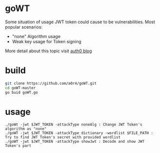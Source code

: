 # goWT
Some situation of usage JWT token could cause to be vulnerabilities. Most popular scenarios:
- "none" Algorithm usage
- Weak key usage for Token signing

More detail about this topic visit [auth0 blog](https://auth0.com/blog/critical-vulnerabilities-in-json-web-token-libraries/)

# build
```bash
git clone https://github.com/a0r4/goWT.git
cd goWT-master
go buid goWT.go
```

# usage
`./goWt -jwt $JWT_TOKEN -attackType noneAlg : Change JWT Token's algorithm as "none"` 
<br>
`./goWT -jwt $JWT_TOKEN -attackType dictionary -wordlist $FILE_PATH : Try to find JWT Token's secret with provided wordlist`
<br>
`./goWT -jwt $JWT_TOKEN -attackType showJwt : Decode and show JWT Token's part`
